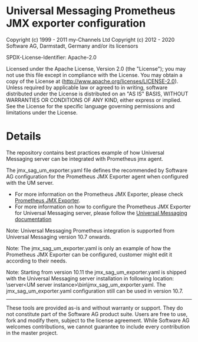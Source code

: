 # Universal Messaging Prometheus JMX exporter configuration

Copyright (c) 1999 - 2011 my-Channels Ltd
Copyright (c) 2012 - 2020 Software AG, Darmstadt, Germany and/or its licensors

SPDX-License-Identifier: Apache-2.0

Licensed under the Apache License, Version 2.0 (the "License"); you may not use this file except in compliance with the License. You may obtain a copy of the License at (http://www.apache.org/licenses/LICENSE-2.0). Unless required by applicable law or agreed to in writing, software distributed under the License is distributed on an "AS IS" BASIS, WITHOUT WARRANTIES OR CONDITIONS OF ANY KIND, either express or implied. See the License for the specific language governing permissions and limitations under the License.

# Details
The repository contains best practices example of how Universal Messaging server can be integrated with Prometheus jmx agent.

The jmx_sag_um_exporter.yaml file defines the recommended by Software AG configuration for the Prometheus JMX Exporter agent when configured with the UM server.
- For more information on the Prometheus JMX Exporter, please check [Prometheus JMX Exporter](https://github.com/prometheus/jmx_exporter).
- For more information on how to configure the Prometheus JMX Exporter for Universal Messaging server, please follow the [Universal Messaging documentation]( https://documentation.softwareag.com/universal_messaging/num10-7/10-7_UM_webhelp/index.html#page/um-webhelp%2Fta-ops_enable_jmx_exporter_agent.html%23)

Note: Universal Messaging Prometheus integration is supported from Universal Messaging version 10.7 onwards.

Note: The jmx_sag_um_exporter.yaml is only an example of how the Prometheus JMX Exporter can be configured, customer might edit it according to their needs.

Note: Starting from version 10.11 the jmx_sag_um_exporter.yaml is shipped with the Universal Messaging server installation in following location: <UM install folder>\server\<UM server instance>\bin\jmx_sag_um_exporter.yaml. The jmx_sag_um_exporter.yaml configuration still can be used in version 10.7.

  ------------------------------

These tools are provided as-is and without warranty or support. They do not constitute part of the Software AG product suite. Users are free to use, fork and modify them, subject to the license agreement. While Software AG welcomes contributions, we cannot guarantee to include every contribution in the master project.
